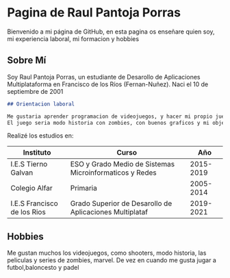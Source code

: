 # Pagina de Raul Pantoja Porras
Bienvenido a mi página de GitHub, en esta pagina os enseñare quien soy, mi experiencia laboral, mi formacion y hobbies


## Sobre Mí

Soy Raul Pantoja Porras, un estudiante de Desarollo de Aplicaciones Multiplataforma en Francisco de los Ríos (Fernan-Nuñez). Naci el 10 de septiembre de 2001

```markdown
## Orientacion laboral

Me gustaria aprender programacion de videojuegos, y hacer mi propio juego
El juego seria modo historia con zombies, con buenos graficos y mi objetivo es que sea Game Of The Year

```


Realizé los estudios en:

|Instituto           |Curso                                                  |Año      |
|--------------------|-------------------------------------------------------|---------|
|I.E.S Tierno Galvan |ESO y Grado Medio de Sistemas Microinformaticos y Redes|2015-2019|
|Colegio Alfar       |Primaria                                               |2005-2014|
|I.E.S Francisco de los Rios            |Grado Superior de Desarollo de Aplicaciones Multiplataf|2019-2021|



## Hobbies

Me gustan muchos los videojuegos, como shooters, modo historia, las peliculas y series de zombies, marvel. De vez en cuando me gusta jugar a futbol,baloncesto y padel


